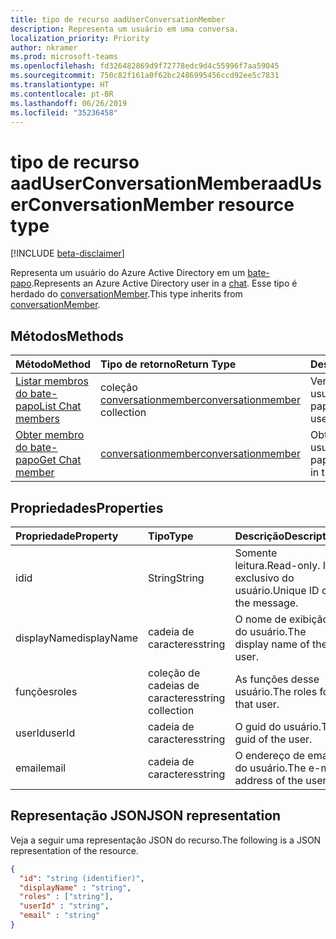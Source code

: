 ```yaml
---
title: tipo de recurso aadUserConversationMember
description: Representa um usuário em uma conversa.
localization_priority: Priority
author: nkramer
ms.prod: microsoft-teams
ms.openlocfilehash: fd326482869d9f72778edc9d4c55996f7aa59045
ms.sourcegitcommit: 750c82f161a0f62bc2486995456ccd92ee5c7831
ms.translationtype: HT
ms.contentlocale: pt-BR
ms.lasthandoff: 06/26/2019
ms.locfileid: "35236458"
---
```

# <a name="aaduserconversationmember-resource-type"></a><span data-ttu-id="db317-103">tipo de recurso aadUserConversationMember</span><span class="sxs-lookup"><span data-stu-id="db317-103">aadUserConversationMember resource type</span></span>

[!INCLUDE [beta-disclaimer](../../includes/beta-disclaimer.md)]

<span data-ttu-id="db317-104">Representa um usuário do Azure Active Directory em um [bate-papo](chat.md).</span><span class="sxs-lookup"><span data-stu-id="db317-104">Represents an Azure Active Directory user in a [chat](chat.md).</span></span> <span data-ttu-id="db317-105">Esse tipo é herdado do [conversationMember](conversationmember.md).</span><span class="sxs-lookup"><span data-stu-id="db317-105">This type inherits from [conversationMember](conversationmember.md).</span></span>

## <a name="methods"></a><span data-ttu-id="db317-106">Métodos</span><span class="sxs-lookup"><span data-stu-id="db317-106">Methods</span></span>

| <span data-ttu-id="db317-107">Método</span><span class="sxs-lookup"><span data-stu-id="db317-107">Method</span></span>       | <span data-ttu-id="db317-108">Tipo de retorno</span><span class="sxs-lookup"><span data-stu-id="db317-108">Return Type</span></span>  |<span data-ttu-id="db317-109">Descrição</span><span class="sxs-lookup"><span data-stu-id="db317-109">Description</span></span>|
|:---------------|:--------|:----------|
|[<span data-ttu-id="db317-110">Listar membros do bate-papo</span><span class="sxs-lookup"><span data-stu-id="db317-110">List Chat members</span></span>](../api/conversationmember-list.md) | <span data-ttu-id="db317-111">coleção [conversationmember](conversationmember.md)</span><span class="sxs-lookup"><span data-stu-id="db317-111">[conversationmember](conversationmember.md) collection</span></span> | <span data-ttu-id="db317-112">Ver a lista de todos os usuários no bate-papo.</span><span class="sxs-lookup"><span data-stu-id="db317-112">Get the list of all users in the chat.</span></span>|
|[<span data-ttu-id="db317-113">Obter membro do bate-papo</span><span class="sxs-lookup"><span data-stu-id="db317-113">Get Chat member</span></span>](../api/conversationmember-get.md) | [<span data-ttu-id="db317-114">conversationmember</span><span class="sxs-lookup"><span data-stu-id="db317-114">conversationmember</span></span>](conversationmember.md) | <span data-ttu-id="db317-115">Obter um único usuário no bate-papo.</span><span class="sxs-lookup"><span data-stu-id="db317-115">Get a single user in the chat.</span></span>|

## <a name="properties"></a><span data-ttu-id="db317-116">Propriedades</span><span class="sxs-lookup"><span data-stu-id="db317-116">Properties</span></span>
| <span data-ttu-id="db317-117">Propriedade</span><span class="sxs-lookup"><span data-stu-id="db317-117">Property</span></span>     | <span data-ttu-id="db317-118">Tipo</span><span class="sxs-lookup"><span data-stu-id="db317-118">Type</span></span>   |<span data-ttu-id="db317-119">Descrição</span><span class="sxs-lookup"><span data-stu-id="db317-119">Description</span></span>|
|:---------------|:--------|:----------|
|<span data-ttu-id="db317-120">id</span><span class="sxs-lookup"><span data-stu-id="db317-120">id</span></span>|<span data-ttu-id="db317-121">String</span><span class="sxs-lookup"><span data-stu-id="db317-121">String</span></span>| <span data-ttu-id="db317-122">Somente leitura.</span><span class="sxs-lookup"><span data-stu-id="db317-122">Read-only.</span></span> <span data-ttu-id="db317-123">ID exclusivo do usuário.</span><span class="sxs-lookup"><span data-stu-id="db317-123">Unique ID of the message.</span></span>|
|<span data-ttu-id="db317-124">displayName</span><span class="sxs-lookup"><span data-stu-id="db317-124">displayName</span></span>| <span data-ttu-id="db317-125">cadeia de caracteres</span><span class="sxs-lookup"><span data-stu-id="db317-125">string</span></span> | <span data-ttu-id="db317-126">O nome de exibição do usuário.</span><span class="sxs-lookup"><span data-stu-id="db317-126">The display name of the user.</span></span> |
|<span data-ttu-id="db317-127">funções</span><span class="sxs-lookup"><span data-stu-id="db317-127">roles</span></span>| <span data-ttu-id="db317-128">coleção de cadeias de caracteres</span><span class="sxs-lookup"><span data-stu-id="db317-128">string collection</span></span> | <span data-ttu-id="db317-129">As funções desse usuário.</span><span class="sxs-lookup"><span data-stu-id="db317-129">The roles for that user.</span></span> |
|<span data-ttu-id="db317-130">userId</span><span class="sxs-lookup"><span data-stu-id="db317-130">userId</span></span>| <span data-ttu-id="db317-131">cadeia de caracteres</span><span class="sxs-lookup"><span data-stu-id="db317-131">string</span></span> | <span data-ttu-id="db317-132">O guid do usuário.</span><span class="sxs-lookup"><span data-stu-id="db317-132">The guid of the user.</span></span> |
|<span data-ttu-id="db317-133">email</span><span class="sxs-lookup"><span data-stu-id="db317-133">email</span></span>| <span data-ttu-id="db317-134">cadeia de caracteres</span><span class="sxs-lookup"><span data-stu-id="db317-134">string</span></span>  | <span data-ttu-id="db317-135">O endereço de email do usuário.</span><span class="sxs-lookup"><span data-stu-id="db317-135">The e-mail address of the user.</span></span> |

## <a name="json-representation"></a><span data-ttu-id="db317-136">Representação JSON</span><span class="sxs-lookup"><span data-stu-id="db317-136">JSON representation</span></span>

<span data-ttu-id="db317-137">Veja a seguir uma representação JSON do recurso.</span><span class="sxs-lookup"><span data-stu-id="db317-137">The following is a JSON representation of the resource.</span></span>

<!-- {
  "blockType": "resource",
  "baseType": "microsoft.graph.entity",
  "@odata.type": "microsoft.graph.aadUserConversationMember"
}-->

```json
{
  "id": "string (identifier)",
  "displayName" : "string",
  "roles" : ["string"],
  "userId" : "string",
  "email" : "string"
}

```

<!-- uuid: 8fcb5dbc-d5aa-4681-8e31-b001d5168d79
2015-10-25 14:57:30 UTC -->
<!--
{
  "type": "#page.annotation",
  "description": "aadUserConversationMember",
  "keywords": "",
  "section": "documentation",
  "tocPath": "",
  "suppressions": []
}
-->
